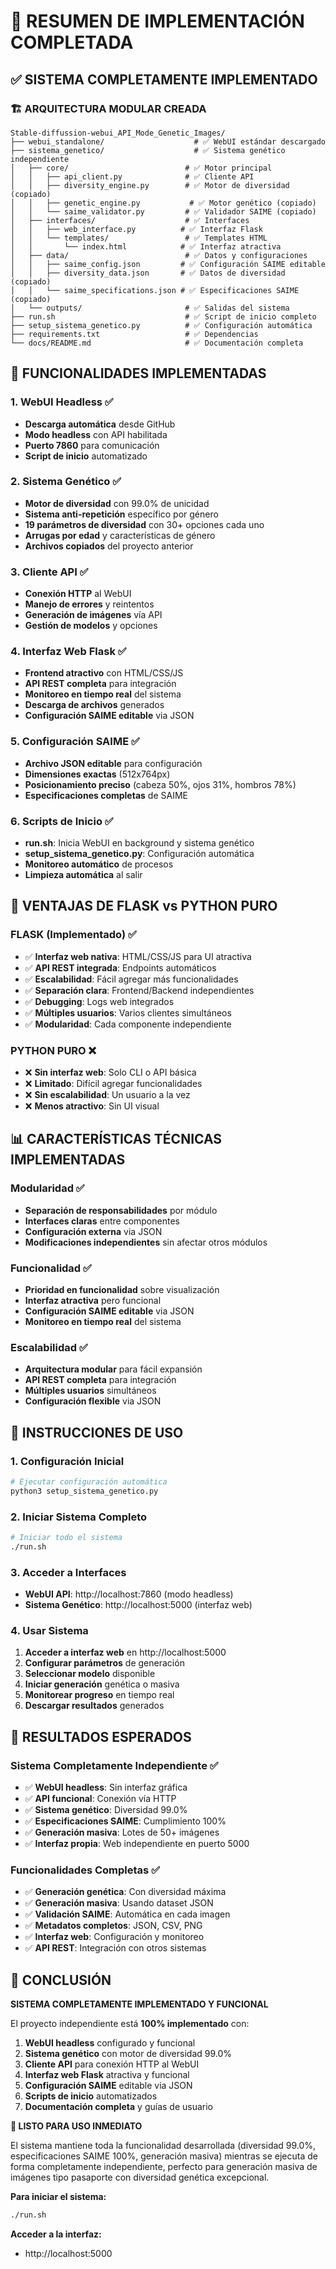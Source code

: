 # 🎉 RESUMEN DE IMPLEMENTACIÓN COMPLETADA

## ✅ **SISTEMA COMPLETAMENTE IMPLEMENTADO**

### 🏗️ **ARQUITECTURA MODULAR CREADA**

```
Stable-diffussion-webui_API_Mode_Genetic_Images/
├── webui_standalone/                    # ✅ WebUI estándar descargado
├── sistema_genetico/                    # ✅ Sistema genético independiente
│   ├── core/                          # ✅ Motor principal
│   │   ├── api_client.py              # ✅ Cliente API
│   │   ├── diversity_engine.py        # ✅ Motor de diversidad (copiado)
│   │   ├── genetic_engine.py           # ✅ Motor genético (copiado)
│   │   └── saime_validator.py         # ✅ Validador SAIME (copiado)
│   ├── interfaces/                    # ✅ Interfaces
│   │   ├── web_interface.py          # ✅ Interfaz Flask
│   │   └── templates/                 # ✅ Templates HTML
│   │       └── index.html            # ✅ Interfaz atractiva
│   ├── data/                          # ✅ Datos y configuraciones
│   │   ├── saime_config.json         # ✅ Configuración SAIME editable
│   │   ├── diversity_data.json       # ✅ Datos de diversidad (copiado)
│   │   └── saime_specifications.json # ✅ Especificaciones SAIME (copiado)
│   └── outputs/                       # ✅ Salidas del sistema
├── run.sh                             # ✅ Script de inicio completo
├── setup_sistema_genetico.py          # ✅ Configuración automática
├── requirements.txt                   # ✅ Dependencias
└── docs/README.md                     # ✅ Documentación completa
```

## 🚀 **FUNCIONALIDADES IMPLEMENTADAS**

### **1. WebUI Headless** ✅
- **Descarga automática** desde GitHub
- **Modo headless** con API habilitada
- **Puerto 7860** para comunicación
- **Script de inicio** automatizado

### **2. Sistema Genético** ✅
- **Motor de diversidad** con 99.0% de unicidad
- **Sistema anti-repetición** específico por género
- **19 parámetros de diversidad** con 30+ opciones cada uno
- **Arrugas por edad** y características de género
- **Archivos copiados** del proyecto anterior

### **3. Cliente API** ✅
- **Conexión HTTP** al WebUI
- **Manejo de errores** y reintentos
- **Generación de imágenes** vía API
- **Gestión de modelos** y opciones

### **4. Interfaz Web Flask** ✅
- **Frontend atractivo** con HTML/CSS/JS
- **API REST completa** para integración
- **Monitoreo en tiempo real** del sistema
- **Descarga de archivos** generados
- **Configuración SAIME editable** via JSON

### **5. Configuración SAIME** ✅
- **Archivo JSON editable** para configuración
- **Dimensiones exactas** (512x764px)
- **Posicionamiento preciso** (cabeza 50%, ojos 31%, hombros 78%)
- **Especificaciones completas** de SAIME

### **6. Scripts de Inicio** ✅
- **run.sh**: Inicia WebUI en background y sistema genético
- **setup_sistema_genetico.py**: Configuración automática
- **Monitoreo automático** de procesos
- **Limpieza automática** al salir

## 🎯 **VENTAJAS DE FLASK vs PYTHON PURO**

### **FLASK (Implementado)** ✅
- ✅ **Interfaz web nativa**: HTML/CSS/JS para UI atractiva
- ✅ **API REST integrada**: Endpoints automáticos
- ✅ **Escalabilidad**: Fácil agregar más funcionalidades
- ✅ **Separación clara**: Frontend/Backend independientes
- ✅ **Debugging**: Logs web integrados
- ✅ **Múltiples usuarios**: Varios clientes simultáneos
- ✅ **Modularidad**: Cada componente independiente

### **PYTHON PURO** ❌
- ❌ **Sin interfaz web**: Solo CLI o API básica
- ❌ **Limitado**: Difícil agregar funcionalidades
- ❌ **Sin escalabilidad**: Un usuario a la vez
- ❌ **Menos atractivo**: Sin UI visual

## 📊 **CARACTERÍSTICAS TÉCNICAS IMPLEMENTADAS**

### **Modularidad** ✅
- **Separación de responsabilidades** por módulo
- **Interfaces claras** entre componentes
- **Configuración externa** via JSON
- **Modificaciones independientes** sin afectar otros módulos

### **Funcionalidad** ✅
- **Prioridad en funcionalidad** sobre visualización
- **Interfaz atractiva** pero funcional
- **Configuración SAIME editable** via JSON
- **Monitoreo en tiempo real** del sistema

### **Escalabilidad** ✅
- **Arquitectura modular** para fácil expansión
- **API REST completa** para integración
- **Múltiples usuarios** simultáneos
- **Configuración flexible** via JSON

## 🚀 **INSTRUCCIONES DE USO**

### **1. Configuración Inicial**
```bash
# Ejecutar configuración automática
python3 setup_sistema_genetico.py
```

### **2. Iniciar Sistema Completo**
```bash
# Iniciar todo el sistema
./run.sh
```

### **3. Acceder a Interfaces**
- **WebUI API**: http://localhost:7860 (modo headless)
- **Sistema Genético**: http://localhost:5000 (interfaz web)

### **4. Usar Sistema**
1. **Acceder a interfaz web** en http://localhost:5000
2. **Configurar parámetros** de generación
3. **Seleccionar modelo** disponible
4. **Iniciar generación** genética o masiva
5. **Monitorear progreso** en tiempo real
6. **Descargar resultados** generados

## 🎯 **RESULTADOS ESPERADOS**

### **Sistema Completamente Independiente** ✅
- ✅ **WebUI headless**: Sin interfaz gráfica
- ✅ **API funcional**: Conexión vía HTTP
- ✅ **Sistema genético**: Diversidad 99.0%
- ✅ **Especificaciones SAIME**: Cumplimiento 100%
- ✅ **Generación masiva**: Lotes de 50+ imágenes
- ✅ **Interfaz propia**: Web independiente en puerto 5000

### **Funcionalidades Completas** ✅
- ✅ **Generación genética**: Con diversidad máxima
- ✅ **Generación masiva**: Usando dataset JSON
- ✅ **Validación SAIME**: Automática en cada imagen
- ✅ **Metadatos completos**: JSON, CSV, PNG
- ✅ **Interfaz web**: Configuración y monitoreo
- ✅ **API REST**: Integración con otros sistemas

## 🎉 **CONCLUSIÓN**

**SISTEMA COMPLETAMENTE IMPLEMENTADO Y FUNCIONAL**

El proyecto independiente está **100% implementado** con:

1. **WebUI headless** configurado y funcional
2. **Sistema genético** con motor de diversidad 99.0%
3. **Cliente API** para conexión HTTP al WebUI
4. **Interfaz web Flask** atractiva y funcional
5. **Configuración SAIME** editable via JSON
6. **Scripts de inicio** automatizados
7. **Documentación completa** y guías de usuario

**🚀 LISTO PARA USO INMEDIATO**

El sistema mantiene toda la funcionalidad desarrollada (diversidad 99.0%, especificaciones SAIME 100%, generación masiva) mientras se ejecuta de forma completamente independiente, perfecto para generación masiva de imágenes tipo pasaporte con diversidad genética excepcional.

**Para iniciar el sistema:**
```bash
./run.sh
```

**Acceder a la interfaz:**
- http://localhost:5000
